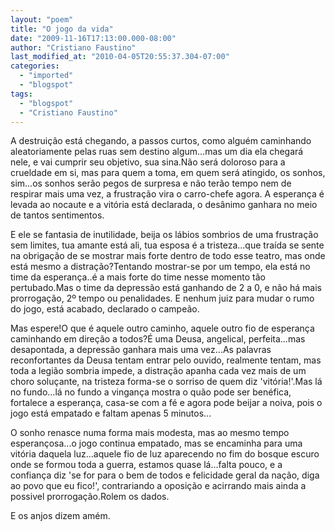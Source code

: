 ```yaml
---
layout: "poem"
title: "O jogo da vida"
date: "2009-11-16T17:13:00.000-08:00"
author: "Cristiano Faustino"
last_modified_at: "2010-04-05T20:55:37.304-07:00"
categories:
  - "imported"
  - "blogspot"
tags:
  - "blogspot"
  - "Cristiano Faustino"
---
```


A destruição está chegando, a passos curtos, como alguém caminhando aleatoriamente pelas ruas sem destino algum...mas um dia ela chegará nele, e vai cumprir seu objetivo, sua sina.Não será doloroso para a crueldade em si, mas para quem a toma, em quem será atingido, os sonhos, sim...os sonhos serão pegos de surpresa e não terão tempo nem de respirar mais uma vez, a frustração vira o carro-chefe agora. A esperança é levada ao nocaute e a vitória está declarada, o desânimo ganhara no meio de tantos sentimentos.

E ele se fantasia de inutilidade, beija os lábios sombrios de uma frustração sem limites, tua amante está ali, tua esposa é a tristeza...que traída se sente na obrigação de se mostrar mais forte dentro de todo esse teatro, mas onde está mesmo a distração?Tentando mostrar-se por um tempo, ela está no time da esperança..é a mais forte do time nesse momento tão pertubado.Mas o time da depressão está ganhando de 2 a 0, e não há mais prorrogação, 2º tempo ou penalidades. E nenhum juiz para mudar o rumo do jogo, está acabado, declarado o campeão.

Mas espere!O que é aquele outro caminho, aquele outro fio de esperança caminhando em direção a todos?É uma Deusa, angelical, perfeita...mas desapontada, a depressão ganhara mais uma vez...As palavras reconfortantes da Deusa tentam entrar pelo ouvido, realmente tentam, mas toda a legião sombria impede, a distração apanha cada vez mais de um choro soluçante, na tristeza forma-se o sorriso de quem diz 'vitória!'.Mas lá no fundo...lá no fundo a vingança mostra o quão pode ser benéfica, fortalece a esperança, casa-se com a fé e agora pode beijar a noiva, pois o jogo está empatado e faltam apenas 5 minutos...

O sonho renasce numa forma mais modesta, mas ao mesmo tempo esperançosa...o jogo continua empatado, mas se encaminha para uma vitória daquela luz...aquele fio de luz aparecendo no fim do bosque escuro onde se formou toda a guerra, estamos quase lá...falta pouco, e a confiança diz 'se for para o bem de todos e felicidade geral da nação, diga ao povo que eu fico!', contrariando a oposição e acirrando mais ainda a possivel prorrogação.Rolem os dados.

E os anjos dizem amém.